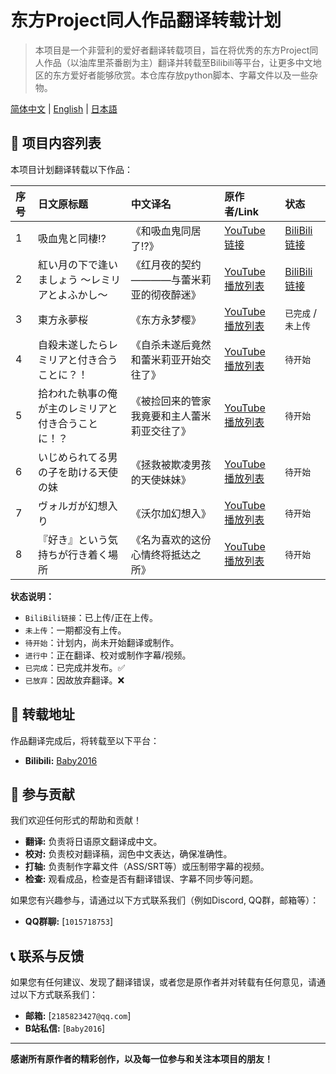 # 东方Project同人作品翻译转载计划

> 本项目是一个非营利的爱好者翻译转载项目，旨在将优秀的东方Project同人作品（以油库里茶番剧为主）翻译并转载至Bilibili等平台，让更多中文地区的东方爱好者能够欣赏。本仓库存放python脚本、字幕文件以及一些杂物。

[简体中文](README.md) | [English](README.en.md) | [日本語](README.jpn.md)

## 📜 项目内容列表

本项目计划翻译转载以下作品：

| 序号 | 日文原标题 | 中文译名 | 原作者/Link | 状态 |
| :--- | :--- | :--- | :--- | :--- |
| 1 | 吸血鬼と同棲⁉ | 《和吸血鬼同居了⁉》 | [YouTube链接](https://www.youtube.com/watch?v=8JYAMS0Dar0&t=1s) | [BiliBili链接](https://space.bilibili.com/499929312/lists/6267690) |
| 2 | 紅い月の下で逢いましょう ～レミリアとよふかし～ | 《红月夜的契约————与蕾米莉亚的彻夜醉迷》 | [YouTube播放列表](https://www.youtube.com/playlist?list=PLFU-QWGTBq-4SsfGQuJBNzmvZtTzN3FoJ) | [BiliBili链接](https://space.bilibili.com/499929312/lists/6324095) |
| 3 | 東方永夢桜 | 《东方永梦樱》 | [YouTube播放列表](https://www.youtube.com/playlist?list=PLmc6eO_qCE4nYR7tYmTsppAF1CTxhcrTP) | `已完成` / `未上传` |
| 4 | 自殺未遂したらレミリアと付き合うことに？！ | 《自杀未遂后竟然和蕾米莉亚开始交往了》 | [YouTube播放列表](https://youtube.com/playlist?list=PLwnprYHAfPHaqEZqQFi2nQiPLg5Igo3mT) | `待开始` |
| 5 | 拾われた執事の俺が主のレミリアと付き合うことに！？ | 《被捡回来的管家我竟要和主人蕾米莉亚交往了》 | [YouTube播放列表](https://youtube.com/playlist?list=PLuabzLomQRYVdcxxhc8Y47EAzF790gZOz) | `待开始` |
| 6 | いじめられてる男の子を助ける天使の妹 | 《拯救被欺凌男孩的天使妹妹》 | [YouTube播放列表](https://youtube.com/playlist?list=PLkONYltbNkGdPwu1CVug0NyOROBUShYqh) | `待开始` |
| 7 | ヴォルガが幻想入り | 《沃尔加幻想入》 | [YouTube播放列表](https://youtube.com/playlist?list=PLn5zMpk5-YR-Qzz5RcosD3oA5MbuMk23V) | `待开始` |
| 8 | 『好き』という気持ちが行き着く場所 | 《名为喜欢的这份心情终将抵达之所》 | [YouTube播放列表](https://youtube.com/playlist?list=PLkONYltbNkGeSqD-pDcXaWsj7dgJSejz8) | `待开始` |

**状态说明：**
- `BiliBili链接`：已上传/正在上传。
- `未上传`：一期都没有上传。
- `待开始`：计划内，尚未开始翻译或制作。
- `进行中`：正在翻译、校对或制作字幕/视频。
- `已完成`：已完成并发布。✅
- `已放弃`：因故放弃翻译。❌

## 🎯 转载地址

作品翻译完成后，将转载至以下平台： 

*   **Bilibili:** [Baby2016](https://space.bilibili.com/499929312)

## 🤝 参与贡献

我们欢迎任何形式的帮助和贡献！

*   **翻译:** 负责将日语原文翻译成中文。
*   **校对:** 负责校对翻译稿，润色中文表达，确保准确性。
*   **打轴:** 负责制作字幕文件（ASS/SRT等）或压制带字幕的视频。
*   **检查:** 观看成品，检查是否有翻译错误、字幕不同步等问题。

如果您有兴趣参与，请通过以下方式联系我们（例如Discord, QQ群，邮箱等）：

*   **QQ群聊:** [`1015718753`]

## 📞 联系与反馈

如果您有任何建议、发现了翻译错误，或者您是原作者并对转载有任何意见，请通过以下方式联系我们：

*   **邮箱:** [`2185823427@qq.com`]
*   **B站私信:** [`Baby2016`]

---

**感谢所有原作者的精彩创作，以及每一位参与和关注本项目的朋友！**
